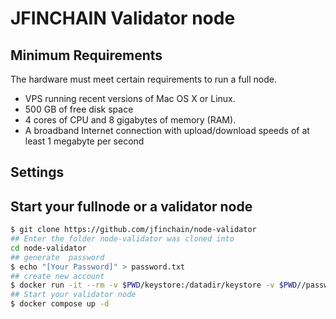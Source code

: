 # JFINCHAIN Validator node

## Minimum Requirements
The hardware must meet certain requirements to run a full node.
- VPS running recent versions of Mac OS X or Linux.
- 500 GB of free disk space
- 4 cores of CPU and 8 gigabytes of memory (RAM).
- A broadband Internet connection with upload/download speeds of at least 1 megabyte per second

## Settings
 
## Start your fullnode or a validator node
```bash
$ git clone https://github.com/jfinchain/node-validator
## Enter the folder node-validator was cloned into
cd node-validator
## generate  password
$ echo "[Your Password]" > password.txt
## create new account
$ docker run -it --rm -v $PWD/keystore:/datadir/keystore -v $PWD//password.txt:/datadir/password.txt domecloud/jfin-node:latest geth  --datadir /datadir --password /datadir/password.txt account new
## Start your validator node
$ docker compose up -d 
```
